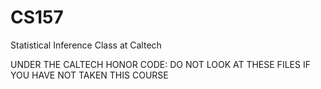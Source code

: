 # CS157
Statistical Inference Class at Caltech 

UNDER THE CALTECH HONOR CODE:
DO NOT LOOK AT THESE FILES IF YOU HAVE NOT TAKEN THIS COURSE
